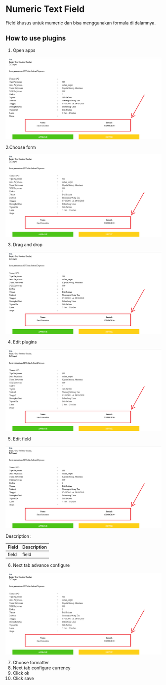 # Numeric Text Field

Field khusus untuk mumeric dan bisa menggunakan formula di dalamnya.

## How to use plugins

1. Open apps

<img src="https://raw.githubusercontent.com/kinnara-digital-studio/kecak-workflow/master/docs/assets/formatterHashVariable2.png" alt="formatterHashVariable2.png" />


2.Choose form

<img src="https://raw.githubusercontent.com/kinnara-digital-studio/kecak-workflow/master/docs/assets/formatterHashVariable2.png" alt="formatterHashVariable2.png" />


3. Drag and drop

<img src="https://raw.githubusercontent.com/kinnara-digital-studio/kecak-workflow/master/docs/assets/formatterHashVariable2.png" alt="formatterHashVariable2.png" />


4. Edit plugins

<img src="https://raw.githubusercontent.com/kinnara-digital-studio/kecak-workflow/master/docs/assets/formatterHashVariable2.png" alt="formatterHashVariable2.png" />


5. Edit field

<img src="https://raw.githubusercontent.com/kinnara-digital-studio/kecak-workflow/master/docs/assets/formatterHashVariable2.png" alt="formatterHashVariable2.png" />

Description :

|Field |Description|
|-|-|
|field|field|
6. Next tab advance configure

<img src="https://raw.githubusercontent.com/kinnara-digital-studio/kecak-workflow/master/docs/assets/formatterHashVariable2.png" alt="formatterHashVariable2.png" />


7. Choose formatter
8. Next tab configure currency
9. Click ok
10. Click save
